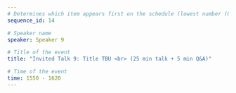 ```yaml
---
# Determines which item appears first on the schedule (lowest number (0) appears first)
sequence_id: 14

# Speaker name
speaker: Speaker 9

# Title of the event
title: "Invited Talk 9: Title TBU <br> (25 min talk + 5 min Q&A)"

# Time of the event
time: 1550 - 1620
---
```

